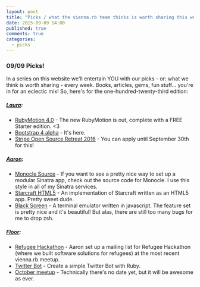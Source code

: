 ```yaml
---
layout: post
title: "Picks / what the vienna.rb team thinks is worth sharing this week"
date: 2015-09-09 14:00
published: true
comments: true
categories:
  - picks
---
```


### 09/09 Picks!

In a series on this website we'll entertain YOU with our picks - or: what we think is worth sharing - every week.
Books, articles, gems, fun stuff... you're in for an eclectic mix! So, here's for the one-hundred-twenty-third edition:

##### [Laura][1]:
- [RubyMotion 4.0][2] - The new RubyMotion is out, complete with a FREE Starter edition. <3
- [Bootstrap 4 alpha][3] - It's here.
- [Stripe Open Source Retreat 2016][4] - You can apply until September 30th for this!


##### [Aaron][5]:
- [Monocle Source][6] - If you want to see a pretty nice way to set up a modular Sinatra app, check out the source code for Monocle. I use this style in all of my Sinatra services.
- [Starcraft HTML5][7] - An implementation of Starcraft written as an HTML5 app. Pretty sweet dude.
- [Black Screen][8] - A terminal emulator written in javascript. The feature set is pretty nice and it's beautiful! But alas, there are still too many bugs for me to drop zsh.


##### [Floor][9]:
- [Refugee Hackathon][10] - Aaron set up a mailing list for Refugee Hackathon (where we built software solutions for refugees) at the most recent vienna.rb meetup.
- [Twitter Bot][11] - Create a simple Twitter Bot with Ruby.
- [October meetup][12] - Technically there's no date yet, but it will be awesome as ever. 


[1]: http://www.twitter.com/alicetragedy
[2]: http://www.rubymotion.com/news/2015/09/03/announcing-rubymotion-4-0-free-cross-platform-games-watchos-2-0.html
[3]: http://blog.getbootstrap.com/2015/08/19/bootstrap-4-alpha/
[4]: https://stripe.com/blog/open-source-retreat-2016
[5]: http://www.twitter.com/mraaroncruz
[6]: https://github.com/maccman/monocle
[7]: https://github.com/gloomyson/StarCraft
[8]: https://github.com/black-screen/black-screen
[9]: http://www.twitter.com/floordrees
[10]: http://wirsing.us9.list-manage1.com/subscribe?u=7d6811387a9637d0a71605d23&id=9489db6694
[11]: http://www.codebycodes.com/blog/2015/08/31/creating-a-simeple-twitter-bot-with-ruby/
[12]: http://www.meetup.com/vienna-rb/events/225097350/
